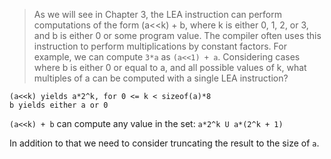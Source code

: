 > As we will see in Chapter 3, the LEA instruction can perform computations of
the form (a<<k) + b, where k is either 0, 1, 2, or 3, and b is either 0 or some
program value. The compiler often uses this instruction to perform
multiplications by constant factors. For example, we can compute `3*a` as
`(a<<1) + a`.
Considering cases where b is either 0 or equal to a, and all
possible values of k, what multiples of a can be computed with a single LEA
instruction?

```
(a<<k) yields a*2^k, for 0 <= k < sizeof(a)*8
b yields either a or 0
```
`(a<<k) + b` can compute any value in the set: `a*2^k U a*(2^k + 1)`

In addition to that we need to consider truncating the result to the size of
`a`.
